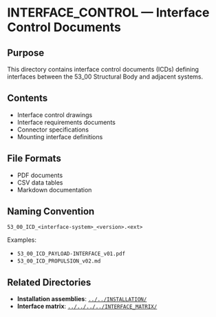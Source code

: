 # INTERFACE_CONTROL — Interface Control Documents

## Purpose

This directory contains interface control documents (ICDs) defining interfaces between the 53_00 Structural Body and adjacent systems.

## Contents

- Interface control drawings
- Interface requirements documents
- Connector specifications
- Mounting interface definitions

## File Formats

- PDF documents
- CSV data tables
- Markdown documentation

## Naming Convention

```
53_00_ICD_<interface-system>_<version>.<ext>
```

Examples:
- `53_00_ICD_PAYLOAD-INTERFACE_v01.pdf`
- `53_00_ICD_PROPULSION_v02.md`

## Related Directories

- **Installation assemblies**: [`../../INSTALLATION/`](../../INSTALLATION/)
- **Interface matrix**: [`../../../../INTERFACE_MATRIX/`](../../../../INTERFACE_MATRIX/)

